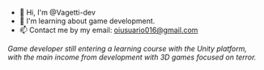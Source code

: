 - 👋 Hi, I'm @Vagetti-dev
- 👀 I'm learning about game development.
- 📫 Contact me by my email: oiusuario016@gmail.com

*Game developer still entering a learning course with the Unity platform, with the main income from development with 3D games focused on terror.*
